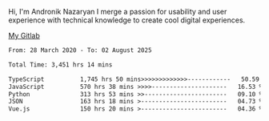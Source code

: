 Hi, I'm Andronik Nazaryan
I merge a passion for usability and user experience with technical knowledge to create cool digital experiences.

[My Gitlab](https://gitlab.com/anridev24)

<!--START_SECTION:waka-->

```txt
From: 28 March 2020 - To: 02 August 2025

Total Time: 3,451 hrs 14 mins

TypeScript          1,745 hrs 50 mins>>>>>>>>>>>>>------------   50.59 %
JavaScript          570 hrs 38 mins >>>>---------------------   16.53 %
Python              313 hrs 53 mins >>-----------------------   09.10 %
JSON                163 hrs 18 mins >------------------------   04.73 %
Vue.js              150 hrs 20 mins >------------------------   04.36 %
```

<!--END_SECTION:waka-->
